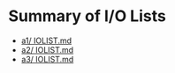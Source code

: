 # Summary of I/O Lists

- [a1/ IOLIST.md](a1/IOLIST.md)
- [a2/ IOLIST.md](a2/IOLIST.md)
- [a3/ IOLIST.md](a3/IOLIST.md)
